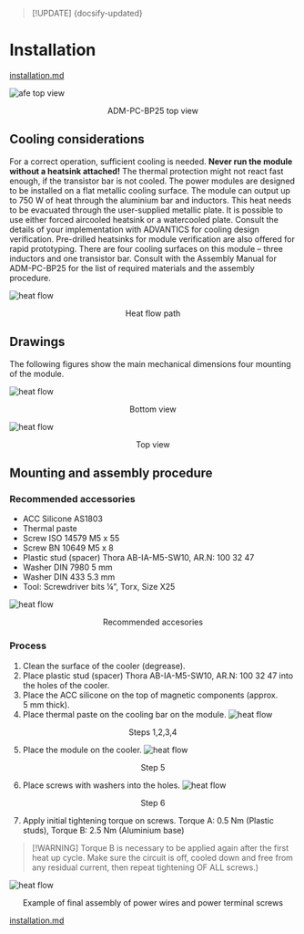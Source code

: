 > [!UPDATE] {docsify-updated}
# Installation

[installation.md](../common/installation_unpacking.md ':include')

<div class="bigger-300">

![afe top view](images/top_view.jpg "afe top view")
</div>
<figcaption style="text-align: center">ADM-PC-BP25 top view</figcaption>

## Cooling considerations

For a correct operation, sufficient cooling is needed. **Never run the module without a heatsink attached!** The thermal protection might not react fast enough, if the transistor bar is not cooled.
The power modules are designed to be installed on a flat metallic cooling surface. The module can output up to 750 W of heat through the aluminium bar and inductors. This heat needs to be evacuated through the user-supplied metallic plate. It is possible to use either forced aircooled heatsink or a watercooled plate. Consult the details of your implementation with ADVANTICS for cooling design verification. Pre-drilled heatsinks for module verification are also offered for rapid prototyping.
There are four cooling surfaces on this module – three inductors and one transistor bar. Consult with the Assembly Manual for ADM-PC-BP25 for the list of required materials and the assembly procedure.

<div class="bigger-300">

![heat flow](images/heat_flow.png "heat flow")
</div>
<figcaption style="text-align: center">Heat flow path</figcaption>

## Drawings

The following figures show the main mechanical dimensions four mounting of the module.

![heat flow](images/bottom_view.png ':size=30%')
<figcaption style="text-align: center">Bottom view</figcaption>

![heat flow](images/top_view_connectors.png ':size=55%')
<figcaption style="text-align: center">Top view</figcaption>

## Mounting and assembly procedure

### Recommended accessories <!-- {docsify-ignore} -->
- ACC Silicone AS1803
- Thermal paste
- Screw ISO 14579 M5 x 55
- Screw BN 10649 M5 x 8
- Plastic stud (spacer) Thora AB-IA-M5-SW10, AR.N: 100 32 47
- Washer DIN 7980 5 mm
- Washer DIN 433 5.3 mm
- Tool: Screwdriver bits ¼”, Torx, Size X25

![heat flow](images/recommended_accesories.png ':size=50%')
<figcaption style="text-align: center">Recommended accesories</figcaption>


### Process <!-- {docsify-ignore} -->
1. Clean the surface of the cooler (degrease).
2. Place plastic stud (spacer) Thora AB-IA-M5-SW10, AR.N: 100 32 47 into the holes of the cooler.
3. Place the ACC silicone on the top of magnetic components (approx. 5 mm thick).
4. Place thermal paste on the cooling bar on the module.
![heat flow](images/assembly_step_1.png ':size=50%')
<figcaption style="text-align: center">Steps 1,2,3,4</figcaption>

5. Place the module on the cooler.
![heat flow](images/assembly_step_2.png ':size=50%')
<figcaption style="text-align: center">Step 5</figcaption>

6. Place screws with washers into the holes.
![heat flow](images/assembly_step_3.png ':size=50%')
<figcaption style="text-align: center">Step 6</figcaption>


7. Apply initial tightening torque on screws. Torque A: 0.5 Nm (Plastic studs), Torque B: 2.5 Nm (Aluminium base)

>[!WARNING] Torque B is necessary to be applied again after the first heat up cycle. Make sure the circuit is off, cooled down and free from any 
residual current, then repeat tightening OF ALL screws.)

![heat flow](images/top_view_connectors_cables.png ':size=50%')
<figcaption style="text-align: center">Example of final assembly of power wires and power terminal screws</figcaption>

[installation.md](../common/installation_cabling.md ':include')


